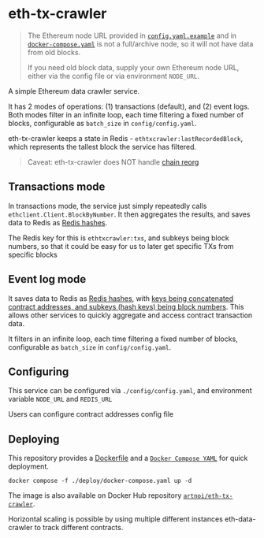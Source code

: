 # eth-tx-crawler

> The Ethereum node URL provided in [`config.yaml.example`](./config/config.yaml.example)
> and in [`docker-compose.yaml`](./deploy/docker-compose.yaml)
> is not a full/archive node, so it will not have data from old blocks.
>
> If you need old block data, supply your own Ethereum node URL, either via
> the config file or via environment `NODE_URL`.

A simple Ethereum data crawler service.

It has 2 modes of operations: (1) transactions (default), and (2) event logs.
Both modes filter in an infinite loop, each time filtering a fixed
number of blocks, configurable as `batch_size` in `config/config.yaml`.

eth-tx-crawler keeps a state in Redis - `ethtxcrawler:lastRecordedBlock`, which represents
the tallest block the service has filtered.

> Caveat: eth-tx-crawler does NOT handle [chain reorg](https://www.alchemy.com/overviews/what-is-a-reorg)

## Transactions mode

In transactions mode, the service just simply repeatedly calls `ethclient.Client.BlockByNumber`.
It then aggregates the results, and saves data to Redis as
[Redis hashes](https://redis.io/docs/data-types/hashes/).

The Redis key for this is `ethtxcrawler:txs`, and subkeys being block numbers,
so that it could be easy for us to later get specific TXs from specific blocks

## Event log mode

It saves data to Redis as [Redis hashes](https://redis.io/docs/data-types/hashes/),
with [keys being concatenated contract addresses,
and subkeys (hash keys) being block numbers](./rdb/rdb.go). This allows other services
to quickly aggregate and access contract transaction data.

It filters in an infinite loop, each time filtering a fixed number of blocks,
configurable as `batch_size` in `config/config.yaml`.

## Configuring

This service can be configured via `./config/config.yaml`,
and environment variable `NODE_URL` and `REDIS_URL`

Users can configure contract addresses config file

## Deploying

This repository provides a [Dockerfile](./Dockerfile)
and a [`Docker Compose YAML`](./deploy/docker-compose.yaml)
for quick deployment.

```shell
docker compose -f ./deploy/docker-compose.yaml up -d
```

The image is also available on Docker Hub
repository [`artnoi/eth-tx-crawler`](https://hub.docker.com/r/artnoi/eth-tx-crawler).

Horizontal scaling is possible by using multiple different instances eth-data-crawler
to track different contracts.
